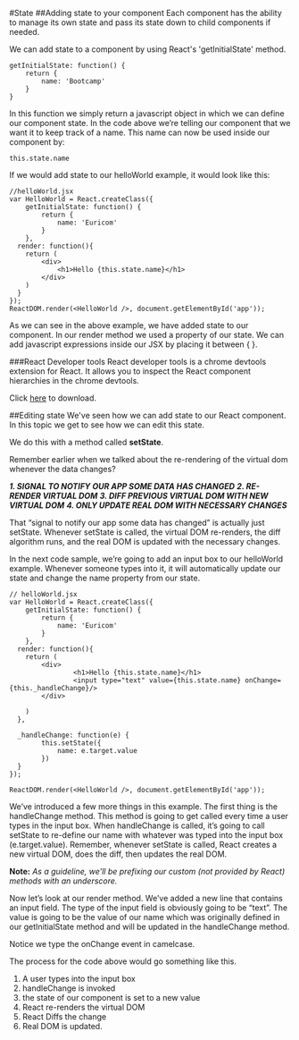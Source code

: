 #State
##Adding state to your component
Each component has the ability to manage its own state and pass its state down to child components if needed.

We can add state to a component by using React's 'getInitialState' method.

    getInitialState: function() {
        return {
            name: 'Bootcamp'
        }
    }

In this function we simply return a javascript object in which we can define our component state. In the code above we’re telling our component that we want it to keep track of a name. This name can now be used inside our component by:

    this.state.name

If we would add state to our helloWorld example, it would look like this:

    //helloWorld.jsx
    var HelloWorld = React.createClass({
        getInitialState: function() {
            return {
                name: 'Euricom'
            }
        },
      render: function(){
        return (
            <div>
                <h1>Hello {this.state.name}</h1>
            </div>
        )
      }
    });
    ReactDOM.render(<HelloWorld />, document.getElementById('app'));

As we can see in the above example, we have added state to our component. In our render method we used a property of our state. We can add javascript expressions inside our JSX by placing it between { }.

###React Developer tools
React developer tools is a chrome devtools extension for React. It allows you to inspect the React component hierarchies in the chrome devtools.

Click [here](https://chrome.google.com/webstore/detail/react-developer-tools/fmkadmapgofadopljbjfkapdkoienihi?hl=en) to download.

##Editing state
We've seen how we can add state to our React component. In this topic we get to see how we can edit this state.

We do this with a method called **setState**.

Remember earlier when we talked about the re-rendering of the virtual dom whenever the data changes?

***1. SIGNAL TO NOTIFY OUR APP SOME DATA HAS CHANGED***
***2. RE-RENDER VIRTUAL DOM***
***3. DIFF PREVIOUS VIRTUAL DOM WITH NEW VIRTUAL DOM***
***4. ONLY UPDATE REAL DOM WITH NECESSARY CHANGES***

That “signal to notify our app some data has changed” is actually just setState. Whenever setState is called, the virtual DOM re-renders, the diff algorithm runs, and the real DOM is updated with the necessary changes.

In the next code sample, we’re going to add an input box to our helloWorld example. Whenever someone types into it, it will automatically update our state and change the name property from our state.

    // helloWorld.jsx
    var HelloWorld = React.createClass({
        getInitialState: function() {
            return {
                name: 'Euricom'
            }
        },
      render: function(){
        return (
            <div>
                    <h1>Hello {this.state.name}</h1>
                    <input type="text" value={this.state.name} onChange={this._handleChange}/>
            </div>

        )
      },

      _handleChange: function(e) {
            this.setState({
                name: e.target.value
            })
      }
    });

    ReactDOM.render(<HelloWorld />, document.getElementById('app'));

We’ve introduced a few more things in this example. The first thing is the handleChange method. This method is going to get called every time a user types in the input box. When handleChange is called, it’s going to call setState to re-define our name with whatever was typed into the input box (e.target.value). Remember, whenever setState is called, React creates a new virtual DOM, does the diff, then updates the real DOM.

**Note:** *As a guideline, we'll be prefixing our custom (not provided by React) methods with an underscore.*

Now let’s look at our render method. We’ve added a new line that contains an input field. The type of the input field is obviously going to be “text”. The value is going to be the value of our name which was originally defined in our getInitialState method and will be updated in the handleChange method.

Notice we type the onChange event in camelcase.

The process for the code above would go something like this.

1. A user types into the input box
2. handleChange is invoked
3. the state of our component is set to a new value
4. React re-renders the virtual DOM
5. React Diffs the change
6. Real DOM is updated.
